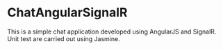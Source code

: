 # ChatAngularSignalR
This is a simple chat application developed using AngularJS and SignalR. Unit test are carried out using Jasmine.


